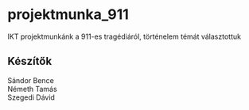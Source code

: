 # projektmunka_911
IKT projektmunkánk a 911-es tragédiáról, történelem témát választottuk

## Készítők
Sándor Bence <br />
Németh Tamás <br />
Szegedi Dávid <br />
